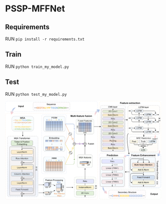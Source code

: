 # PSSP-MFFNet

## Requirements
RUN `pip install -r requirements.txt`


## Train
RUN `python train_my_model.py`

## Test
RUN `python test_my_model.py`

![network](picture/network.jpg)
